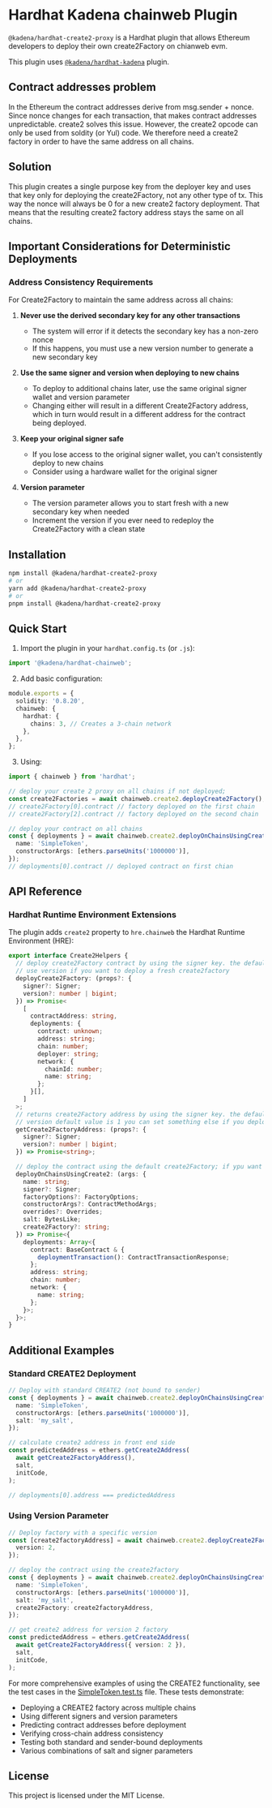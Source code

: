 # Hardhat Kadena chainweb Plugin

`@kadena/hardhat-create2-proxy` is a Hardhat plugin that allows Ethereum developers to deploy their own create2Factory on chianweb evm.

This plugin uses [`@kadena/hardhat-kadena`](../hardhat-kadena) plugin.

## Contract addresses problem

In the Ethereum the contract addresses derive from msg.sender + nonce. Since nonce changes for each transaction, that makes contract addresses unpredictable. create2 solves this issue. However, the create2 opcode can only be used from soldity (or Yul) code. We therefore need a create2 factory in order to have the same address on all chains.

## Solution

This plugin creates a single purpose key from the deployer key and uses that key only for deploying the create2Factory, not any other type of tx. This way the nonce will always be 0 for a new create2 factory deployment. That means that the resulting create2 factory address stays the same on all chains.

## Important Considerations for Deterministic Deployments

### Address Consistency Requirements

For Create2Factory to maintain the same address across all chains:

1. **Never use the derived secondary key for any other transactions**
   - The system will error if it detects the secondary key has a non-zero nonce
   - If this happens, you must use a new version number to generate a new secondary key

2. **Use the same signer and version when deploying to new chains**
   - To deploy to additional chains later, use the same original signer wallet and version parameter
   - Changing either will result in a different Create2Factory address, which in turn would result in a different address for the contract being deployed.

3. **Keep your original signer safe**
   - If you lose access to the original signer wallet, you can't consistently deploy to new chains
   - Consider using a hardware wallet for the original signer

4. **Version parameter**
   - The version parameter allows you to start fresh with a new secondary key when needed
   - Increment the version if you ever need to redeploy the Create2Factory with a clean state

## Installation

```bash
npm install @kadena/hardhat-create2-proxy
# or
yarn add @kadena/hardhat-create2-proxy
# or
pnpm install @kadena/hardhat-create2-proxy
```

## Quick Start

1. Import the plugin in your `hardhat.config.ts` (or `.js`):

```typescript
import '@kadena/hardhat-chainweb';
```

2. Add basic configuration:

```typescript
module.exports = {
  solidity: '0.8.20',
  chainweb: {
    hardhat: {
      chains: 3, // Creates a 3-chain network
    },
  },
};
```

3. Using:

```TypeScript
import { chainweb } from 'hardhat';

// deploy your create 2 proxy on all chains if not deployed;
const create2Factories = await chainweb.create2.deployCreate2Factory();
// create2Factory[0].contract // factory deployed on the first chain
// create2Factory[2].contract // factory deployed on the second chain

// deploy your contract on all chains
const { deployments } = await chainweb.create2.deployOnChainsUsingCreate2({
  name: 'SimpleToken',
  constructorArgs: [ethers.parseUnits('1000000')],
});
// deployments[0].contract // deployed contract on first chian
```

## API Reference

### Hardhat Runtime Environment Extensions

The plugin adds `create2` property to `hre.chainweb` the Hardhat Runtime Environment (HRE):

```ts
export interface Create2Helpers {
  // deploy create2Factory contract by using the signer key. the default value is the hardhat first account
  // use version if you want to deploy a fresh create2factory
  deployCreate2Factory: (props?: {
    signer?: Signer;
    version?: number | bigint;
  }) => Promise<
    [
      contractAddress: string,
      deployments: {
        contract: unknown;
        address: string;
        chain: number;
        deployer: string;
        network: {
          chainId: number;
          name: string;
        };
      }[],
    ]
  >;
  // returns create2Factory address by using the signer key. the default value is the hardhat first account
  // version default value is 1 you can set something else if you deployed different version
  getCreate2FactoryAddress: (props?: {
    signer?: Signer;
    version?: number | bigint;
  }) => Promise<string>;

  // deploy the contract using the default create2Factory; if ypu want different proxy you can use the create2Factory property
  deployOnChainsUsingCreate2: (args: {
    name: string;
    signer?: Signer;
    factoryOptions?: FactoryOptions;
    constructorArgs?: ContractMethodArgs;
    overrides?: Overrides;
    salt: BytesLike;
    create2Factory?: string;
  }) => Promise<{
    deployments: Array<{
      contract: BaseContract & {
        deploymentTransaction(): ContractTransactionResponse;
      };
      address: string;
      chain: number;
      network: {
        name: string;
      };
    }>;
  }>;
}
```

## Additional Examples

### Standard CREATE2 Deployment

```ts
// Deploy with standard CREATE2 (not bound to sender)
const { deployments } = await chainweb.create2.deployOnChainsUsingCreate2({
  name: 'SimpleToken',
  constructorArgs: [ethers.parseUnits('1000000')],
  salt: 'my_salt',
});

// calculate create2 address in front end side
const predictedAddress = ethers.getCreate2Address(
  await getCreate2FactoryAddress(),
  salt,
  initCode,
);

// deployments[0].address === predictedAddress
```

### Using Version Parameter

```ts
// Deploy factory with a specific version
const [create2factoryAddress] = await chainweb.create2.deployCreate2Factory({
  version: 2,
});

// deploy the contract using the create2factory
const { deployments } = await chainweb.create2.deployOnChainsUsingCreate2({
  name: 'SimpleToken',
  constructorArgs: [ethers.parseUnits('1000000')],
  salt: 'my_salt',
  create2Factory: create2factoryAddress,
});

// get create2 address for version 2 factory
const predictedAddress = ethers.getCreate2Address(
  await getCreate2FactoryAddress({ version: 2 }),
  salt,
  initCode,
);
```

For more comprehensive examples of using the CREATE2 functionality, see the test cases in the
[SimpleToken.test.ts](../solidity-ts-example/test/SimpleToken.test.ts) file. These tests demonstrate:

- Deploying a CREATE2 factory across multiple chains
- Using different signers and version parameters
- Predicting contract addresses before deployment
- Verifying cross-chain address consistency
- Testing both standard and sender-bound deployments
- Various combinations of salt and signer parameters

## License

This project is licensed under the MIT License.
